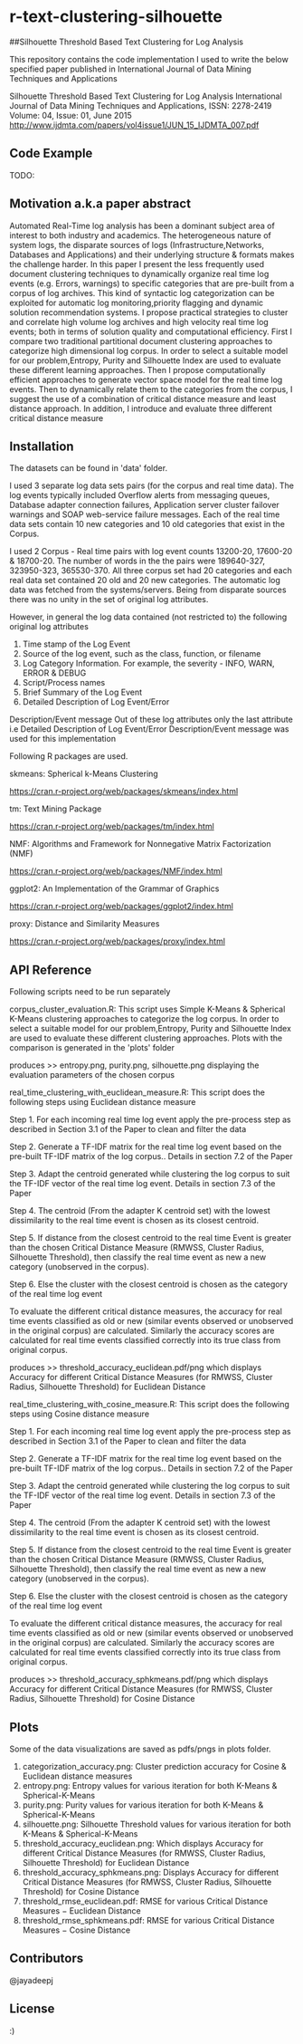# r-text-clustering-silhouette
##Silhouette Threshold Based Text Clustering for Log Analysis


This repository contains the code implementation I used to write the below specified paper published in International Journal of Data Mining Techniques and Applications 

Silhouette Threshold Based Text Clustering for Log Analysis
International Journal of Data Mining Techniques and Applications, 
ISSN: 2278-2419  Volume: 04, Issue: 01, June 2015
http://www.ijdmta.com/papers/vol4issue1/JUN_15_IJDMTA_007.pdf 


## Code Example

TODO:

## Motivation a.k.a paper abstract

Automated Real-Time log analysis has been a dominant subject area of interest to both industry and academics. The heterogeneous nature of system logs, the disparate sources of logs (Infrastructure,Networks, Databases and Applications) and their underlying structure & formats makes the challenge harder. In this paper I present the less frequently used document clustering techniques to dynamically organize real time log events (e.g. Errors, warnings) to specific categories that are pre-built from a corpus of log archives. This kind of syntactic log categorization can be exploited for automatic log monitoring,priority flagging and dynamic solution recommendation systems. I propose practical strategies to cluster and correlate high volume log archives and high velocity real time log events; both in terms of solution quality and computational efficiency. First I compare two traditional partitional document clustering approaches to categorize high dimensional log corpus. In order to select a suitable model for our problem,Entropy, Purity and Silhouette Index are used to evaluate these different learning approaches. Then I propose computationally efficient approaches to generate vector space model for the real time log events. Then to dynamically relate them to the categories from the corpus, I suggest the use of a combination of critical distance measure and least distance approach. In addition, I introduce and evaluate three different critical distance measure

## Installation

The datasets can be found in 'data' folder. 

I used 3 separate log data sets pairs (for the corpus and real time data). The log events typically included Overflow alerts from messaging queues, Database adapter connection failures, Application server cluster failover warnings and SOAP web-service failure messages. Each of the real time data sets contain 10 new categories and 10 old categories that exist in the Corpus.

I used 2 Corpus - Real time pairs with log event counts 13200-20, 17600-20 & 18700-20. The number of words in the the pairs were 189640-327, 323950-323, 365530-370. All three corpus set had 20 categories and each real data set contained 20 old and 20 new categories. The automatic log data was fetched from the systems/servers. Being from disparate sources there was no unity in the set of original log attributes. 

However, in general the log data contained (not restricted to) the following original log attributes

 1. Time stamp of the Log Event
 2. Source of the log event, such as the class, function, or filename
 3. Log Category Information. For example, the severity - INFO, WARN, ERROR & DEBUG
 4. Script/Process names
 5. Brief Summary of the Log Event
 6. Detailed Description of Log Event/Error

Description/Event message
Out of these log attributes only the last attribute i.e Detailed Description of Log Event/Error Description/Event message was used for this implementation

Following R packages are used.

skmeans: Spherical k-Means Clustering

https://cran.r-project.org/web/packages/skmeans/index.html

tm: Text Mining Package

https://cran.r-project.org/web/packages/tm/index.html


NMF: Algorithms and Framework for Nonnegative Matrix Factorization (NMF)

https://cran.r-project.org/web/packages/NMF/index.html

ggplot2: An Implementation of the Grammar of Graphics

https://cran.r-project.org/web/packages/ggplot2/index.html

proxy: Distance and Similarity Measures

https://cran.r-project.org/web/packages/proxy/index.html

## API Reference

Following scripts need to be run separately

corpus_cluster_evaluation.R:  This script uses Simple K-Means & Spherical K-Means clustering approaches to categorize the log corpus. In order to select a suitable model for our problem,Entropy, Purity and Silhouette Index are used to evaluate these different clustering approaches. Plots with the comparison is generated in the 'plots' folder

produces >>  entropy.png, purity.png, silhouette.png displaying the evaluation parameters of the chosen corpus

real_time_clustering_with_euclidean_measure.R:  This script does the following steps using Euclidean distance measure

Step 1. For each incoming real time log event apply the pre-process step as described in Section 3.1 of the Paper to clean and filter the data 

Step 2. Generate a TF-IDF matrix for the real time log event based on the pre-built TF-IDF matrix of the log corpus.. Details in section 7.2 of the Paper

Step 3. Adapt the centroid generated while clustering the log corpus to suit the TF-IDF vector of the real time log event.  Details in section 7.3 of the Paper

Step 4. The centroid (From the adapter K centroid set) with the lowest dissimilarity to the real time event is chosen as its closest centroid. 

Step 5. If distance from the closest centroid to the real time Event is greater than the chosen Critical Distance Measure (RMWSS, Cluster Radius, Silhouette Threshold), then classify the real time event as new a new category (unobserved in the corpus).

Step 6. Else the cluster with the closest centroid is chosen as the category of the real time log event

To evaluate the different critical distance measures, the accuracy for real time events classified as old or new (similar events observed or unobserved in the original corpus) are calculated. Similarly the accuracy scores are calculated for real time events classified correctly into its true class from original corpus.

produces >> threshold_accuracy_euclidean.pdf/png which displays Accuracy for different Critical Distance Measures  (for RMWSS, Cluster Radius, Silhouette Threshold)  for Euclidean Distance
		
real_time_clustering_with_cosine_measure.R:  This script does the following steps using Cosine distance measure

Step 1. For each incoming real time log event apply the pre-process step as described in Section 3.1 of the Paper to clean and filter the data 

Step 2. Generate a TF-IDF matrix for the real time log event based on the pre-built TF-IDF matrix of the log corpus.. Details in section 7.2 of the Paper

Step 3. Adapt the centroid generated while clustering the log corpus to suit the TF-IDF vector of the real time log event.  Details in section 7.3 of the Paper

Step 4. The centroid (From the adapter K centroid set) with the lowest dissimilarity to the real time event is chosen as its closest centroid. 

Step 5. If distance from the closest centroid to the real time Event is greater than the chosen Critical Distance Measure (RMWSS, Cluster Radius, Silhouette Threshold), then classify the real time event as new a new category (unobserved in the corpus).

Step 6. Else the cluster with the closest centroid is chosen as the category of the real time log event

To evaluate the different critical distance measures, the accuracy for real time events classified as old or new (similar events observed or unobserved in the original corpus) are calculated. Similarly the accuracy scores are calculated for real time events classified correctly into its true class from original corpus.

produces >> threshold_accuracy_sphkmeans.pdf/png which displays Accuracy for different Critical Distance Measures (for RMWSS, Cluster Radius, Silhouette Threshold)  for Cosine Distance
		

## Plots

Some of the data visualizations are saved as pdfs/pngs in plots folder. 

 1. categorization_accuracy.png: Cluster prediction accuracy for Cosine & Euclidean distance measures
 2. entropy.png: Entropy values for various iteration for both K-Means & Spherical-K-Means
 3. purity.png: Purity values for various iteration for both K-Means & Spherical-K-Means
 4. silhouette.png:  Silhouette Threshold values for various iteration for both K-Means & Spherical-K-Means
 5. threshold_accuracy_euclidean.png: Which displays Accuracy for different Critical Distance Measures  (for RMWSS, Cluster Radius, Silhouette Threshold)  for Euclidean Distance
 6. threshold_accuracy_sphkmeans.png: Displays Accuracy for different Critical Distance Measures (for RMWSS, Cluster Radius, Silhouette Threshold)  for Cosine Distance
 7. threshold_rmse_euclidean.pdf: RMSE for various Critical Distance Measures − Euclidean Distance
 8. threshold_rmse_sphkmeans.pdf: RMSE for various Critical Distance Measures − Cosine Distance

## Contributors

@jayadeepj

## License

:)